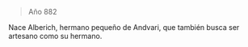 > Año 882

Nace Alberich, hermano pequeño de Andvari, que también busca ser artesano como su hermano.